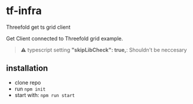 # tf-infra
Threefold get ts grid client

Get Client connected to Threefold grid example.

> :warning: typescript setting **"skipLibCheck": true,**: Shouldn't be neccesary

## installation

- clone repo
- run `npm init`
- start with: `npm run start`
